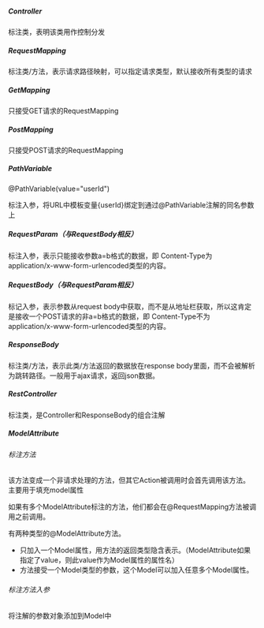 ##### Controller
标注类，表明该类用作控制分发

##### RequestMapping
标注类/方法，表示请求路径映射，可以指定请求类型，默认接收所有类型的请求

##### GetMapping
只接受GET请求的RequestMapping

##### PostMapping
只接受POST请求的RequestMapping

##### PathVariable
@PathVariable(value="userId")

标注入参，将URL中模板变量{userId}绑定到通过@PathVariable注解的同名参数上

##### RequestParam（与RequestBody相反）
标注入参，表示只能接收参数a=b格式的数据，即 Content-Type为 application/x-www-form-urlencoded类型的内容。

##### RequestBody（与RequestParam相反）
标记入参，表示参数从request body中获取，而不是从地址栏获取，所以这肯定是接收一个POST请求的非a=b格式的数据，即 Content-Type不为 application/x-www-form-urlencoded类型的内容。

##### ResponseBody
标注类/方法，表示此类/方法返回的数据放在response body里面，而不会被解析为跳转路径。一般用于ajax请求，返回json数据。

##### RestController
标注类，是Controller和ResponseBody的组合注解

##### ModelAttribute
###### 标注方法
该方法变成一个非请求处理的方法，但其它Action被调用时会首先调用该方法。主要用于填充model属性

如果有多个ModelAttribute标注的方法，他们都会在@RequestMapping方法被调用之前调用。

有两种类型的@ModelAttribute方法。

* 只加入一个Model属性，用方法的返回类型隐含表示。（ModelAttribute如果指定了value，则此value作为Model属性的属性名）
* 方法接受一个Model类型的参数，这个Model可以加入任意多个Model属性。


###### 标注方法入参
将注解的参数对象添加到Model中